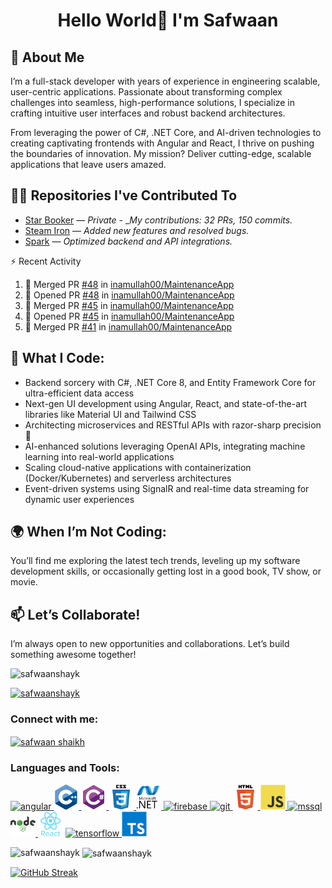 <h1 align="center">Hello World👋 I'm Safwaan</h1>
<h2>🌟 About Me</h2>
<p>
I’m a full-stack developer with years of experience in engineering scalable, user-centric applications. Passionate about transforming complex challenges into seamless, high-performance solutions, I specialize in crafting intuitive user interfaces and robust backend architectures.  
</p>
<p>
From leveraging the power of C#, .NET Core, and AI-driven technologies to creating captivating frontends with Angular and React, I thrive on pushing the boundaries of innovation. My mission? Deliver cutting-edge, scalable applications that leave users amazed.
</p>

<h2>👨‍💻 Repositories I've Contributed To</h2>

- [Star Booker](https://github.com/CloudVisionExtenral/Celebrity-BackEnd) — _Private_ - __My contributions: 32 PRs, 150 commits._
- [Steam Iron](https://github.com/GokuMUI12/SteamIronBackend) — _Added new features and resolved bugs._
- [Spark](https://github.com/SafwaanShayk/Spark) — _Optimized backend and API integrations._

:zap: Recent Activity

<!--START_SECTION:activity-->

1. 🎉 Merged PR [#48](https://github.com/inamullah00/MaintenanceApp/pull/48) in [inamullah00/MaintenanceApp](https://github.com/inamullah00/MaintenanceApp)
2. 💪 Opened PR [#48](https://github.com/inamullah00/MaintenanceApp/pull/48) in [inamullah00/MaintenanceApp](https://github.com/inamullah00/MaintenanceApp)
3. 🎉 Merged PR [#45](https://github.com/inamullah00/MaintenanceApp/pull/45) in [inamullah00/MaintenanceApp](https://github.com/inamullah00/MaintenanceApp)
4. 💪 Opened PR [#45](https://github.com/inamullah00/MaintenanceApp/pull/45) in [inamullah00/MaintenanceApp](https://github.com/inamullah00/MaintenanceApp)
5. 🎉 Merged PR [#41](https://github.com/inamullah00/MaintenanceApp/pull/41) in [inamullah00/MaintenanceApp](https://github.com/inamullah00/MaintenanceApp)
<!--END_SECTION:activity-->

<h2>🔧 What I Code:</h2>
<ul>
    <li>Backend sorcery with C#, .NET Core 8, and Entity Framework Core for ultra-efficient data access</li>
    <li>Next-gen UI development using Angular, React, and state-of-the-art libraries like Material UI and Tailwind CSS</li>
    <li>Architecting microservices and RESTful APIs with razor-sharp precision 🚀</li>
    <li>AI-enhanced solutions leveraging OpenAI APIs, integrating machine learning into real-world applications</li>
    <li>Scaling cloud-native applications with containerization (Docker/Kubernetes) and serverless architectures</li>
    <li>Event-driven systems using SignalR and real-time data streaming for dynamic user experiences</li>
</ul>

<h2>🌍 When I’m Not Coding:</h2>
<p>
    You’ll find me exploring the latest tech trends, leveling up my software development skills, or occasionally getting lost in a good book, TV show, or movie.
</p>

<h2>📫 Let’s Collaborate!</h2>
<p>
    I’m always open to new opportunities and collaborations. Let’s build something awesome together!
</p>

<p align="left"> <img src="https://komarev.com/ghpvc/?username=safwaanshayk&label=Profile%20views&color=0e75b6&style=flat" alt="safwaanshayk" /> </p>

<p align="left"> <a href="https://github.com/ryo-ma/github-profile-trophy"><img src="https://github-profile-trophy.vercel.app/?username=safwaanshayk" alt="safwaanshayk" /></a> </p>

<h3 align="left">Connect with me:</h3>
<p align="left">
<a href="https://www.linkedin.com/in/safwaan-shaikh-3367b0200" target="blank"><img align="center" src="https://raw.githubusercontent.com/rahuldkjain/github-profile-readme-generator/master/src/images/icons/Social/linked-in-alt.svg" alt="safwaan shaikh" height="30" width="40" /></a>
</p>

<h3 align="left">Languages and Tools:</h3>
<p align="left"> <a href="https://angular.io" target="_blank" rel="noreferrer"> <img src="https://angular.io/assets/images/logos/angular/angular.svg" alt="angular" width="40" height="40"/> </a> <a href="https://www.w3schools.com/cpp/" target="_blank" rel="noreferrer"> <img src="https://raw.githubusercontent.com/devicons/devicon/master/icons/cplusplus/cplusplus-original.svg" alt="cplusplus" width="40" height="40"/> </a> <a href="https://www.w3schools.com/cs/" target="_blank" rel="noreferrer"> <img src="https://raw.githubusercontent.com/devicons/devicon/master/icons/csharp/csharp-original.svg" alt="csharp" width="40" height="40"/> </a> <a href="https://www.w3schools.com/css/" target="_blank" rel="noreferrer"> <img src="https://raw.githubusercontent.com/devicons/devicon/master/icons/css3/css3-original-wordmark.svg" alt="css3" width="40" height="40"/> </a> <a href="https://dotnet.microsoft.com/" target="_blank" rel="noreferrer"> <img src="https://raw.githubusercontent.com/devicons/devicon/master/icons/dot-net/dot-net-original-wordmark.svg" alt="dotnet" width="40" height="40"/> </a> <a href="https://firebase.google.com/" target="_blank" rel="noreferrer"> <img src="https://www.vectorlogo.zone/logos/firebase/firebase-icon.svg" alt="firebase" width="40" height="40"/> </a> <a href="https://git-scm.com/" target="_blank" rel="noreferrer"> <img src="https://www.vectorlogo.zone/logos/git-scm/git-scm-icon.svg" alt="git" width="40" height="40"/> </a> <a href="https://www.w3.org/html/" target="_blank" rel="noreferrer"> <img src="https://raw.githubusercontent.com/devicons/devicon/master/icons/html5/html5-original-wordmark.svg" alt="html5" width="40" height="40"/> </a> <a href="https://developer.mozilla.org/en-US/docs/Web/JavaScript" target="_blank" rel="noreferrer"> <img src="https://raw.githubusercontent.com/devicons/devicon/master/icons/javascript/javascript-original.svg" alt="javascript" width="40" height="40"/> </a> <a href="https://www.microsoft.com/en-us/sql-server" target="_blank" rel="noreferrer"> <img src="https://www.svgrepo.com/show/303229/microsoft-sql-server-logo.svg" alt="mssql" width="40" height="40"/> </a> <a href="https://nodejs.org" target="_blank" rel="noreferrer"> <img src="https://raw.githubusercontent.com/devicons/devicon/master/icons/nodejs/nodejs-original-wordmark.svg" alt="nodejs" width="40" height="40"/> </a> <img src="https://raw.githubusercontent.com/devicons/devicon/master/icons/react/react-original-wordmark.svg" alt="react" width="40" height="40"/> </a> <a href="https://www.tensorflow.org" target="_blank" rel="noreferrer"> <img src="https://www.vectorlogo.zone/logos/tensorflow/tensorflow-icon.svg" alt="tensorflow" width="40" height="40"/> </a> <a href="https://www.typescriptlang.org/" target="_blank" rel="noreferrer"> <img src="https://raw.githubusercontent.com/devicons/devicon/master/icons/typescript/typescript-original.svg" alt="typescript" width="40" height="40"/> </a> </p>

<p><img align="left" src="https://github-readme-stats.vercel.app/api/top-langs?username=safwaanshayk&show_icons=true&theme=dark&locale=en&layout=compact" alt="safwaanshayk" /></p>

<p>&nbsp;<img align="center" src="https://github-readme-stats-card-three.vercel.app/api?username=safwaanshayk&include_all_commits=true&show_icons=true&theme=dark&locale=en" alt="safwaanshayk" /></p>

<a href="https://git.io/streak-stats"><img src="https://github-readme-streak-stats-git-main-safwaanshayks-projects.vercel.app?user=safwaanshayk&theme=dark" alt="GitHub Streak" /></a>

